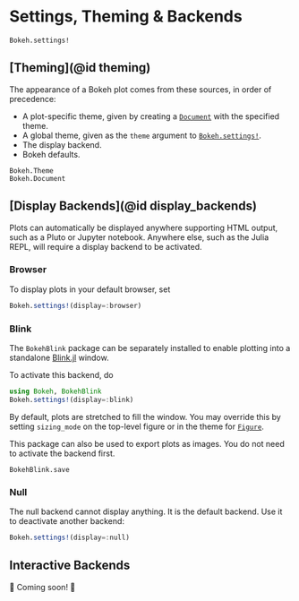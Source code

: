 # Settings, Theming & Backends

```@docs
Bokeh.settings!
```

## [Theming](@id theming)

The appearance of a Bokeh plot comes from these sources, in order of precedence:
- A plot-specific theme, given by creating a [`Document`](@ref) with the specified theme.
- A global theme, given as the `theme` argument to [`Bokeh.settings!`](@ref).
- The display backend.
- Bokeh defaults.

```@docs
Bokeh.Theme
Bokeh.Document
```

## [Display Backends](@id display_backends)

Plots can automatically be displayed anywhere supporting HTML output, such as a Pluto or
Jupyter notebook. Anywhere else, such as the Julia REPL, will require a display backend to
be activated.

### Browser

To display plots in your default browser, set
```julia
Bokeh.settings!(display=:browser)
```

### Blink

The `BokehBlink` package can be separately installed to enable plotting into a standalone
[Blink.jl](https://github.com/JuliaGizmos/Blink.jl) window.

To activate this backend, do
```julia
using Bokeh, BokehBlink
Bokeh.settings!(display=:blink)
```

By default, plots are stretched to fill the window. You may override this by setting
`sizing_mode` on the top-level figure or in the theme for [`Figure`](@ref).

This package can also be used to export plots as images. You do not need to activate the
backend first.

```@docs
BokehBlink.save
```

### Null

The null backend cannot display anything. It is the default backend. Use it to deactivate
another backend:
```julia
Bokeh.settings!(display=:null)
```

## Interactive Backends

🚧 Coming soon! 🚧

